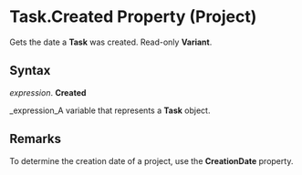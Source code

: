 
# Task.Created Property (Project)

Gets the date a  **Task** was created. Read-only **Variant**.


## Syntax

 _expression_. **Created**

 _expression_A variable that represents a  **Task** object.


## Remarks

To determine the creation date of a project, use the  **CreationDate** property.

